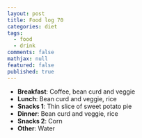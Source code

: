 ```yaml
---
layout: post
title: Food log 70
categories: diet
tags: 
  - food
  - drink
comments: false
mathjax: null
featured: false
published: true
---
```


* **Breakfast**: Coffee, bean curd and veggie
* **Lunch**: Bean curd and veggie, rice
* **Snacks 1**: Thin slice of sweet potato pie
* **Dinner**: Bean curd and veggie, rice
* **Snacks 2**: Corn
* **Other**: Water